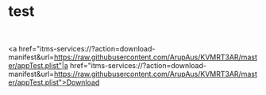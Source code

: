 <h1>test</h1>

<br>

<a href="itms-services://?action=download-manifest&url=https://raw.githubusercontent.com/ArupAus/KVMRT3AR/master/appTest.plist"|a href="itms-services://?action=download-manifest&url=https://raw.githubusercontent.com/ArupAus/KVMRT3AR/master/appTest.plist">Download</a>
